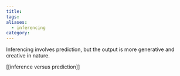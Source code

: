 ```yaml
---
title: 
tags: 
aliases:
  - inferencing
category:
---
```

Inferencing involves prediction, but the output is more generative and creative in nature.

[[inference versus prediction]]